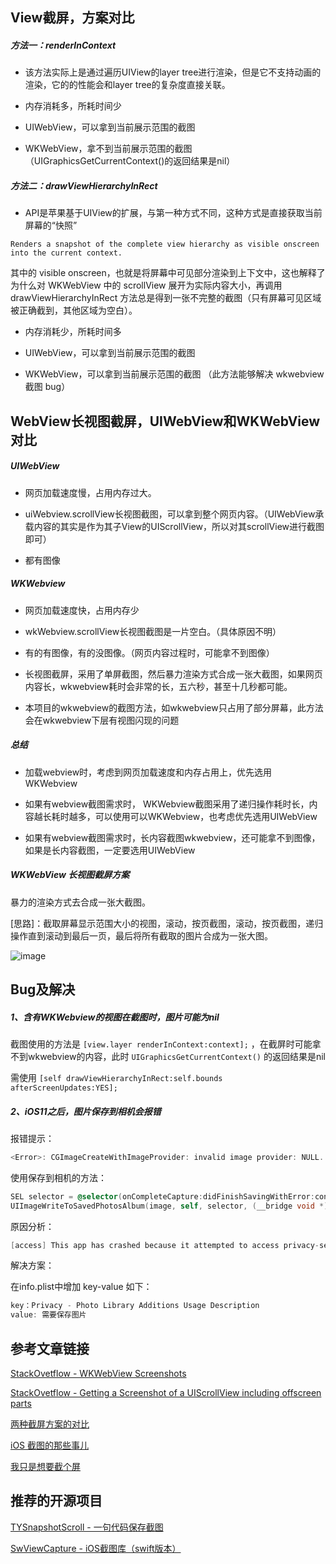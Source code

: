 ## View截屏，方案对比

##### 方法一：renderInContext

- 该方法实际上是通过遍历UIView的layer tree进行渲染，但是它不支持动画的渲染，它的的性能会和layer tree的复杂度直接关联。

- 内存消耗多，所耗时间少

- UIWebView，可以拿到当前展示范围的截图

- WKWebView，拿不到当前展示范围的截图（UIGraphicsGetCurrentContext()的返回结果是nil）

##### 方法二：drawViewHierarchyInRect

- API是苹果基于UIView的扩展，与第一种方式不同，这种方式是直接获取当前屏幕的“快照”
```
Renders a snapshot of the complete view hierarchy as visible onscreen into the current context.
```
其中的 visible onscreen，也就是将屏幕中可见部分渲染到上下文中，这也解释了为什么对 WKWebView 中的 scrollView 展开为实际内容大小，再调用 drawViewHierarchyInRect 方法总是得到一张不完整的截图（只有屏幕可见区域被正确截到，其他区域为空白）。

- 内存消耗少，所耗时间多

- UIWebView，可以拿到当前展示范围的截图

- WKWebView，可以拿到当前展示范围的截图 （此方法能够解决 wkwebview 截图 bug）




## WebView长视图截屏，UIWebView和WKWebView对比



##### UIWebView

- 网页加载速度慢，占用内存过大。

- uiWebview.scrollView长视图截图，可以拿到整个网页内容。（UIWebView承载内容的其实是作为其子View的UIScrollView，所以对其scrollView进行截图即可）

- 都有图像


##### WKWebview

- 网页加载速度快，占用内存少

- wkWebview.scrollView长视图截图是一片空白。（具体原因不明）

- 有的有图像，有的没图像。（网页内容过程时，可能拿不到图像）

- 长视图截屏，采用了单屏截图，然后暴力渲染方式合成一张大截图，如果网页内容长，wkwebview耗时会非常的长，五六秒，甚至十几秒都可能。

- 本项目的wkwebview的截图方法，如wkwebview只占用了部分屏幕，此方法会在wkwebview下层有视图闪现的问题

##### 总结

- 加载webview时，考虑到网页加载速度和内存占用上，优先选用 WKWebview

- 如果有webview截图需求时， WKWebview截图采用了递归操作耗时长，内容越长耗时越多，可以使用可以WKWebview，也考虑优先选用UIWebView

- 如果有webview截图需求时，长内容截图wkwebview，还可能拿不到图像，如果是长内容截图，一定要选用UIWebView




##### WKWebView 长视图截屏方案

暴力的渲染方式去合成一张大截图。

[思路]：截取屏幕显示范围大小的视图，滚动，按页截图，滚动，按页截图，递归操作直到滚动到最后一页，最后将所有截取的图片合成为一张大图。

![image](http://blog.startry.com/img/blog_swvc_wkwebview.png)




## Bug及解决

##### 1、含有WKWebview的视图在截图时，图片可能为nil

截图使用的方法是 ` [view.layer renderInContext:context]; ` ，在截屏时可能拿不到wkwebview的内容，此时 `UIGraphicsGetCurrentContext()` 的返回结果是nil

需使用 `[self drawViewHierarchyInRect:self.bounds afterScreenUpdates:YES];`


##### 2、iOS11之后，图片保存到相机会报错

报错提示：

```objective-c
<Error>: CGImageCreateWithImageProvider: invalid image provider: NULL.
```
使用保存到相机的方法：

```objective-c
SEL selector = @selector(onCompleteCapture:didFinishSavingWithError:contextInfo:);
UIImageWriteToSavedPhotosAlbum(image, self, selector, (__bridge void *)self);
```

原因分析：

```objective-c
[access] This app has crashed because it attempted to access privacy-sensitive data without a usage description.  The app's Info.plist must contain an NSPhotoLibraryAddUsageDescription key with a string value explaining to the user how the app uses this data.
```

解决方案：

在info.plist中增加 key-value 如下：

```objective-c
key：Privacy - Photo Library Additions Usage Description
value: 需要保存图片
```



## 参考文章链接

[StackOvetflow - WKWebView Screenshots](https://stackoverflow.com/questions/24727499/wkwebview-screenshots)

[StackOvetflow - Getting a Screenshot of a UIScrollView including offscreen parts](https://stackoverflow.com/questions/3539717/getting-a-screenshot-of-a-uiscrollview-including-offscreen-parts)

[两种截屏方案的对比](https://blog.csdn.net/lizitao/article/details/74857890)

[iOS 截图的那些事儿](https://www.jianshu.com/p/3327ffeb7fa5)

[我只是想要截个屏](http://blog.startry.com/2016/02/24/Screenshots-With-SwViewCapture/)



## 推荐的开源项目

[TYSnapshotScroll - 一句代码保存截图]( https://github.com/TonyReet/TYSnapshotScroll)

[SwViewCapture - iOS截图库（swift版本） ](https://github.com/startry/SwViewCapture)

